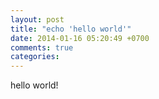 ```yaml
---
layout: post
title: "echo 'hello world'"
date: 2014-01-16 05:20:49 +0700
comments: true
categories: 
---
```


hello world!
